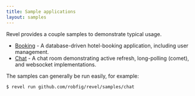 ```yaml
---
title: Sample applications
layout: samples
---
```


Revel provides a couple samples to demonstrate typical usage.

* [Booking](booking.html) - A database-driven hotel-booking application,
  including user management.
* [Chat](chat.html) - A chat room demonstrating active refresh, long-polling
  (comet), and websocket implementations.

The samples can generally be run easily, for example:

	$ revel run github.com/robfig/revel/samples/chat
